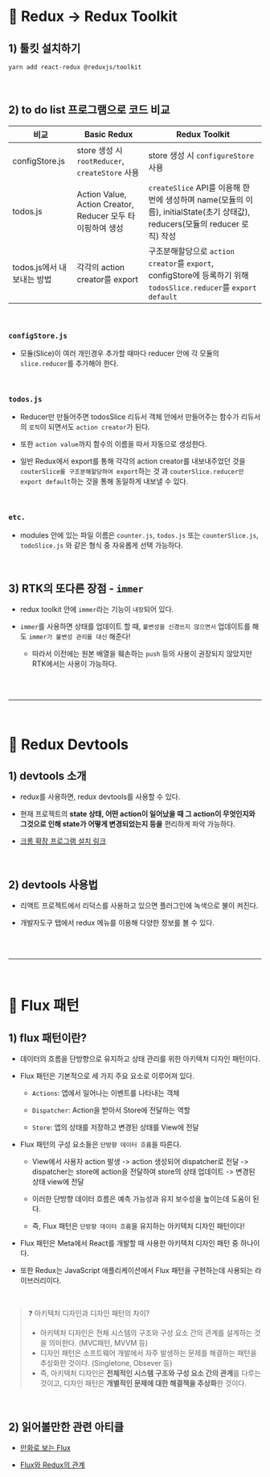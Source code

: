 # :microscope: Redux -> Redux Toolkit
## 1) 툴킷 설치하기

```bash
yarn add react-redux @reduxjs/toolkit
```

<br/>

## 2) to do list 프로그램으로 코드 비교
| 비교 | Basic Redux | Redux Toolkit |
| --- | --- | --- |
| configStore.js | store 생성 시 `rootReducer`, `createStore` 사용 | store 생성 시 `configureStore` 사용 |
| todos.js | Action Value, Action Creator, Reducer 모두 타이핑하여 생성 | `createSlice` API를 이용해 한 번에 생성하며 name(모듈의 이름), initialState(초기 상태값), reducers(모듈의 reducer 로직) 작성 |
| todos.js에서 내보내는 방법 | 각각의 action creator를 export | 구조분해할당으로 `action creator`를 `export`, configStore에 등록하기 위해 `todosSlice.reducer`를 `export default` |

<br/>

### `configStore.js`
* 모듈(Slice)이 여러 개인경우 추가할 때마다 reducer 안에 각 모듈의 `slice.reducer`를 추가해야 한다.

<br/>

### `todos.js`
* Reducer만 만들어주면 todosSlice 리듀서 객체 안에서 만들어주는 함수가 리듀서의 `로직`이 되면서도 `action creator`가 된다.

* 또한 `action value`까지 함수의 이름을 따서 자동으로 생성한다.

* 일반 Redux에서 export를 통해 각각의 action creator를 내보내주었던 것을 `couterSlice를 구조분해할당하여 export`하는 것 과 `couterSlice.reducer만 export default`하는 것을 통해 동일하게 내보낼 수 있다.

<br/>

### `etc.`
* modules 안에 있는 파일 이름은 `counter.js`, `todos.js` 또는 `counterSlice.js`, `todoSlice.js` 와 같은 형식 중 자유롭게 선택 가능하다.

<br/>

## 3) RTK의 또다른 장점 - `immer`
* redux toolkit 안에 `immer`라는 기능이 `내장`되어 있다.

* `immer`를 사용하면 상태를 업데이트 할 때, `불변성을 신경쓰지 않으면서` 업데이트를 해도 `immer가 불변성 관리를 대신` 해준다!

  * 따라서 이전에는 원본 배열을 훼손하는 `push` 등의 사용이 권장되지 않았지만 RTK에서는 사용이 가능하다.

<br/><br/>

---

<br/>

# :microscope: Redux Devtools

## 1) devtools 소개
* redux를 사용하면, redux devtools를 사용할 수 있다.

* 현재 프로젝트의 **state 상태, 어떤 action이 일어났을 때 그 action이 무엇인지와 그것으로 인해 state가 어떻게 변경되었는지 등을** 편리하게 파악 가능하다. 

* [크롬 확장 프로그램 설치 링크](https://bit.ly/3naItJZ)

<br/>

## 2) devtools 사용법
* 리액트 프로젝트에서 리덕스를 사용하고 있으면 플러그인에 녹색으로 불이 켜진다.

* 개발자도구 탭에서 redux 메뉴를 이용해 다양한 정보를 볼 수 있다.

<br/><br/>

---

<br/>

# :microscope: Flux 패턴

## 1) flux 패턴이란?
* 데이터의 흐름을 단방향으로 유지하고 상태 관리를 위한 아키텍처 디자인 패턴이다.

* Flux 패턴은 기본적으로 세 가지 주요 요소로 이루어져 있다.
  * `Actions`: 앱에서 일어나는 이벤트를 나타내는 객체

  * `Dispatcher`: Action을 받아서 Store에 전달하는 역할

  * `Store`: 앱의 상태를 저장하고 변경된 상태를 View에 전달

* Flux 패턴의 구성 요소들은 `단방향 데이터 흐름`을 따른다.
  * View에서 사용자 action 발생 -> action 생성되어 dispatcher로 전달 -> dispatcher는 store에 action을 전달하여 store의 상태 업데이트 -> 변경된 상태 view에 전달
  
  * 이러한 단방향 데이터 흐름은 예측 가능성과 유지 보수성을 높이는데 도움이 된다.

  * 즉, Flux 패턴은 `단방향 데이터 흐름`을 유지하는 아키텍처 디자인 패턴이다!

* Flux 패턴은 Meta에서 React를 개발할 때 사용한 아키텍처 디자인 패턴 중 하나이다.

* 또한 Redux는 JavaScript 애플리케이션에서 Flux 패턴을 구현하는데 사용되는 라이브러리이다.

<br/>

> :question: 아키텍처 디자인과 디자인 패턴의 차이? <br/>
> * 아키텍처 디자인은 전체 시스템의 구조와 구성 요소 간의 관계를 설계하는 것을 의미한다. (MVC패턴, MVVM 등) <br/>
> * 디자인 패턴은 소프트웨어 개발에서 자주 발생하는 문제를 해결하는 패턴을 추상화한 것이다. (Singletone, Obsever 등) <br/>
> * 즉, 아키텍처 디자인은 **전체적인 시스템 구조와 구성 요소 간의 관계**를 다루는 것이고, 디자인 패턴은 **개별적인 문제에 대한 해결책을 추상화**한 것이다.

<br/>

## 2) 읽어볼만한 관련 아티클
* [만화로 보는 Flux](https://bit.ly/3Ls5wJH)

* [Flux와 Redux의 관계](https://bit.ly/3L77SfB)